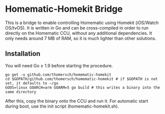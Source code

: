 # Homematic-Homekit Bridge

This is a bridge to enable controlling Homematic using Homekit (iOS/Watch OS/tvOS). It is written in Go and can be cross-compiled in order to run directly on the Homematic CCU, without any additional dependencies. It only needs around 7 MB of RAM, so it is much lighter than other solutions.

## Installation

You will need Go ≥ 1.9 before starting the procedure.

	go get -u github.com/thomersch/homematic-homekit
	cd $GOPATH/github.com/thomersch/homematic-homekit # if $GOPATH is not set, it defaults to ~/go
	GOOS=linux GOARCH=arm GOARM=5 go build # this writes a binary into the same directory

After this, copy the binary onto the CCU and run it. For automatic start during boot, use the init script (homematic-homekit.sh).
